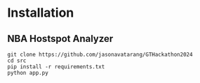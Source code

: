 # Installation

## NBA Hostspot Analyzer
```
git clone https://github.com/jasonavatarang/GTHackathon2024
cd src
pip install -r requirements.txt
python app.py
```

